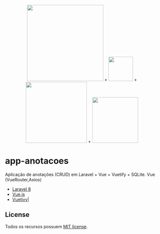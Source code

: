 <p align="center">
<img src="https://raw.githubusercontent.com/laravel/art/master/logo-lockup/5%20SVG/2%20CMYK/1%20Full%20Color/laravel-logolockup-cmyk-red.svg" width="250"> + <img src="https://v3.vuejs.org/logo.png" width="80">      +    <img src="https://cdn.vuetifyjs.com/docs/images/logos/vuetify-logo-light-text.svg" width="200"> +
<img src="https://www.sqlite.org/images/sqlite370_banner.gif" width="150">
</p>


# app-anotacoes
Aplicação de anotações (CRUD) em Laravel + Vue + Vuetify + SQLite.
Vue (VueRouter,Axios)

- [Laravel 8](https://laravel.com)
- [Vue.js](https://vuejs.org/)
- [Vuetivy](https://vuetifyjs.com/en/)|



## License

Todos os recursos possuem [MIT license](https://opensource.org/licenses/MIT).